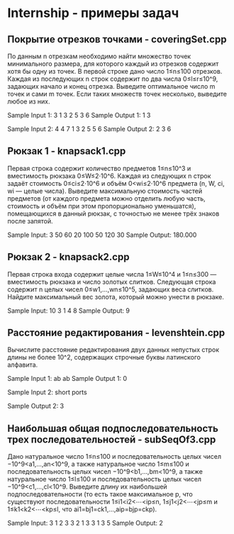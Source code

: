 # Internship - примеры задач

## Покрытие отрезков точками - coveringSet.cpp

По данным n отрезкам необходимо найти множество точек минимального размера, для которого каждый из отрезков содержит хотя бы одну из точек.
В первой строке дано число 1≤n≤100 отрезков. Каждая из последующих n строк содержит по два числа 0≤l≤r≤10^9, задающих начало и конец отрезка. Выведите оптимальное число m точек и сами m точек. Если таких множеств точек несколько, выведите любое из них.

Sample Input 1:
3
1 3
2 5
3 6
Sample Output 1:
1
3 

Sample Input 2:
4
4 7
1 3
2 5
5 6
Sample Output 2:
2
3 6 

## Рюкзак 1 - knapsack1.cpp

Первая строка содержит количество предметов 1≤n≤10^3 и вместимость рюкзака 0≤W≤2⋅10^6. Каждая из следующих n строк задаёт стоимость 0≤ci≤2⋅10^6 и объём 0<wi≤2⋅10^6 предмета (n, W, ci, wi — целые числа). Выведите максимальную стоимость частей предметов (от каждого предмета можно отделить любую часть, стоимость и объём при этом пропорционально уменьшатся), помещающихся в данный рюкзак, с точностью не менее трёх знаков после запятой.

Sample Input:
3 50
60 20
100 50
120 30
Sample Output:
180.000

## Рюкзак 2 - knapsack2.cpp

Первая строка входа содержит целые числа 1≤W≤10^4 и 1≤n≤300 — вместимость рюкзака и число золотых слитков. Следующая строка содержит n целых чисел 0≤w1,…,wn≤10^5, задающих веса слитков. Найдите максимальный вес золота, который можно унести в рюкзаке.

Sample Input:
10 3
1 4 8
Sample Output:
9

## Расстояние редактирования - levenshtein.cpp

Вычислите расстояние редактирования двух данных непустых строк длины не более 10^2, содержащих строчные буквы латинского алфавита.

Sample Input 1:
ab
ab
Sample Output 1:
0

Sample Input 2:
short
ports

Sample Output 2:
3

## Наибольшая общая подпоследовательность трех последовательностей - subSeqOf3.cpp

Дано натуральное число 1≤n≤100 и последовательность целых чисел −10^9<a1,…,an<10^9, а также натуральное число 1≤m≤100 и последовательность целых чисел −10^9<b1,…,bm<10^9, а также натуральное число 1≤l≤100 и последовательность целых чисел −10^9<c1,…,cl<10^9. Выведите длину их наибольшей подпоследовательности (то есть такое максимальное p, что существуют последовательности 1≤i1<i2<⋯<ip≤n, 1≤j1<j2<⋯<jp≤m и 1≤k1<k2<⋯<kp≤l, что ai1=bj1=ck1,…,aip=bjp=ckp).

Sample Input:
3
1 2 3
3
2 1 3
3
1 3 5
Sample Output:
2
